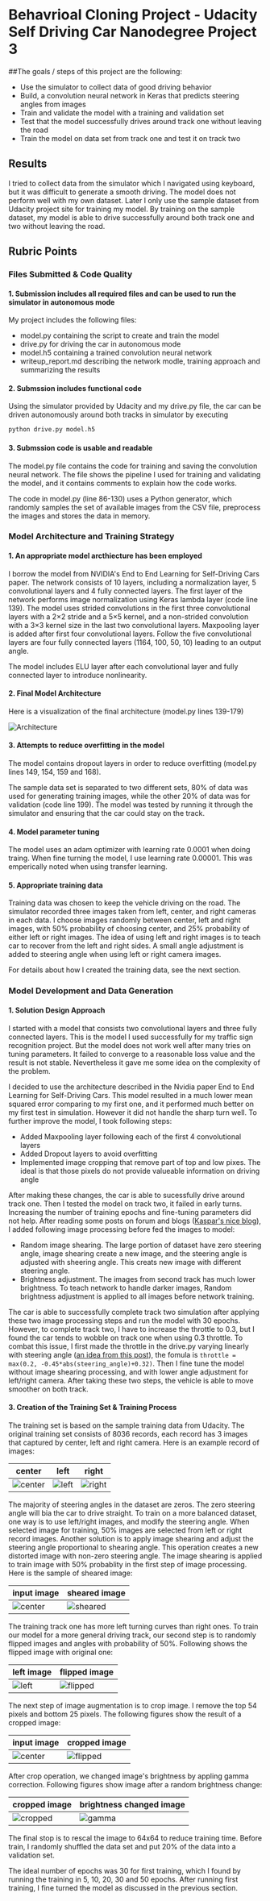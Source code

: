 # Behavrioal Cloning Project - Udacity Self Driving Car Nanodegree Project 3

##The goals / steps of this project are the following:
* Use the simulator to collect data of good driving behavior
* Build, a convolution neural network in Keras that predicts steering angles from images
* Train and validate the model with a training and validation set
* Test that the model successfully drives around track one without leaving the road
* Train the model on data set from track one and test it on track two

## Results
I tried to collect data from the simulator which I navigated using keyboard, but it was difficult to generate a smooth driving. The model does not perform well with my own dataset. Later I only use the sample dataset from Udacity project site for training my model. By training on the sample dataset, my model is able to drive successfully around both track one and two without leaving the road.

## Rubric Points

### Files Submitted & Code Quality

#### 1. Submission includes all required files and can be used to run the simulator in autonomous mode

My project includes the following files:
* model.py containing the script to create and train the model
* drive.py for driving the car in autonomous mode
* model.h5 containing a trained convolution neural network 
* writeup_report.md describing the network modle, training approach and summarizing the results

#### 2. Submssion includes functional code
Using the simulator provided by Udacity and my drive.py file, the car can be driven autonomously around both tracks in simulator by executing 
```sh
python drive.py model.h5
```

#### 3. Submssion code is usable and readable

The model.py file contains the code for training and saving the convolution neural network. The file shows the pipeline I used for training and validating the model, and it contains comments to explain how the code works.

The code in model.py (line 86-130) uses a Python generator, which randomly samples the set of available images from the CSV file, preprocess the images and stores the data in memory.


### Model Architecture and Training Strategy

#### 1. An appropriate model arcthiecture has been employed

I borrow the model from NVIDIA's End to End Learning for Self-Driving Cars paper. The network consists of 10 layers, including a normalization layer, 5 convolutional layers and 4 fully connected layers. The first layer of the network performs image normalization using Keras lambda layer (code line 139). The model uses strided convolutions in the first three convolutional layers with a 2×2 stride and a 5×5 kernel, and a non-strided convolution with a 3×3 kernel size in the last two convolutional layers. Maxpooling layer is added after first four convolutional layers. Follow the five convolutional layers are four fully connected layers (1164, 100, 50, 10) leading to an output angle.

The model includes ELU layer after each convolutional layer and fully connected layer to introduce nonlinearity.

#### 2. Final Model Architecture

Here is a visualization of the final architecture (model.py lines 139-179)

![Architecture](image/model.png)


#### 3. Attempts to reduce overfitting in the model

The model contains dropout layers in order to reduce overfitting (model.py lines 149, 154, 159 and 168). 

The sample data set is separated to two different sets, 80% of data was used for generating training images, while the other 20% of data was for validation (code line 199). The model was tested by running it through the simulator and ensuring that the car could stay on the track.

#### 4. Model parameter tuning

The model uses an adam optimizer with learning rate 0.0001 when doing traing. When fine turning the model, I use learning rate 0.00001. This was emperically noted when using transfer learning.

#### 5. Appropriate training data

Training data was chosen to keep the vehicle driving on the road. The simulator recorded three images taken from left, center, and right cameras in each data. I choose images randomly between center, left and right images, with 50% probability of choosing center, and 25% probability of either left or right images. The idea of using left and right images is to teach car to recover from the left and right sides. A small angle adjustment is added to steering angle when using left or right camera images.

For details about how I created the training data, see the next section. 

### Model Development and Data Generation

#### 1. Solution Design Approach

I started with a model that consists two convolutional layers and three fully connected layers. This is the model I used successfully for my traffic sign recognition project. But the model does not work well after many tries on tuning parameters. It failed to converge to a reasonable loss value and the result is not stable. Nevertheless it gave me some idea on the complexity of the problem.

I decided to use the architecture described in the Nvidia paper End to End Learning for Self-Driving Cars. This model resulted in a much lower mean squared error comparing to my first one, and it performed much better on my first test in simulation. However it did not handle the sharp turn well. To further improve the model, I took following steps:

* Added Maxpooling layer following each of the first 4 convolutional layers
* Added Dropout layers to avoid overfitting
* Implemented image cropping that remove part of top and low pixes. The ideal is that those pixels do not provide valueable information on driving angle

After making these changes, the car is able to sucessfully drive around track one. Then I tested the model on track two, it failed in early turns. Increasing the number of training epochs and fine-tuning parameters did not help. After reading some posts on forum and blogs ([Kaspar's nice blog](https://medium.com/@ksakmann/behavioral-cloning-make-a-car-drive-like-yourself-dc6021152713#.kkvdh7ig7)), I added following image processing before fed the images to model:

* Random image shearing. The large portion of dataset have zero steering angle, image shearing create a new image, and the steering angle is adjusted with sheering angle. This creats new image with different steering angle.
* Brightness adjustment. The images from second track has much lower brightness. To teach network to handle darker images, Random brightness adjustment is applied to all images before network training.

The car is able to successfully complete track two simulation after applying these two image processing steps and run the model with 30 epochs. However, to complete track two, I have to increase the throttle to 0.3, but I found the car tends to wobble on track one when using 0.3 throttle. To combat this issue, I first made the throttle in the drive.py varying linearly with steering angle ([an idea from this post](https://carnd-forums.udacity.com/questions/36904752/behavioral-cloning-mysteries-)), the fomula is `throttle = max(0.2, -0.45*abs(steering_angle)+0.32)`. Then I fine tune the model without image shearing processing, and with lower angle adjustment for left/right camera. After taking these two steps, the vehicle is able to move smoother on both track.


#### 3. Creation of the Training Set & Training Process

The training set is based on the sample training data from Udacity. The original training set consists of 8036 records, each record has 3 images that captured by center, left and right camera. Here is an example record of images:

center | left | right
-------|------|-------
![center](image/center.jpg) | ![left](image/left.jpg) | ![right](image/right.jpg)


The majority of steering angles in the dataset are zeros. The zero steering angle will bia the car to drive straight. To train on a more balanced dataset, one way is to use left/right images, and modify the steering angle. When selected image for training, 50% images are selected from left or right record images. Another solution is to apply image shearing and adjust the steering angle proportional to shearing angle. This operation creates a new distorted image with non-zero steering angle. The image shearing is applied to train image with 50% probablity in the first step of image processing. Here is the sample of sheared image:

input image | sheared image
------------|--------------
![center](image/center.jpg) | ![sheared](image/sheared.jpg)

The training track one has more left turning curves than right ones. To train our model for a more general driving track, our second step is to randomly flipped images and angles with probability of 50%. Following shows the flipped image with original one:

left image | flipped image
-----------|--------------
![left](image/left.jpg) | ![flipped](image/flipped.jpg)

The next step of image augmentation is to crop image. I remove the top 54 pixels and bottom 25 pixels. The following figures show the result of a cropped image:

input image | cropped image
------------|--------------
![center](image/center.jpg) | ![flipped](image/cropped.jpg)

After crop operation, we changed image's brightness by appling gamma correction. Following figures show image after a random brightness change:

cropped image | brightness changed image
--------------|-------------------------
![cropped](image/cropped.jpg) | ![gamma](image/gamma.jpg)

The final stop is to rescal the image to 64x64 to reduce training time. Before train, I randomly shuffled the data set and put 20% of the data into a validation set. 

The ideal number of epochs was 30 for first training, which I found by running the training in 5, 10, 20, 30 and 50 epochs. After running first training, I fine turned the model as discussed in the previous section.

